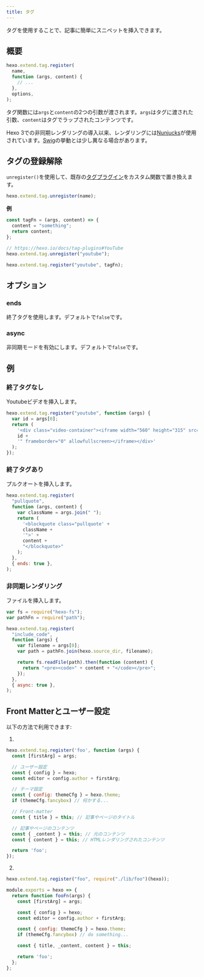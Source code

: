 ```yaml
---
title: タグ
---
```


タグを使用することで、記事に簡単にスニペットを挿入できます。

## 概要

```js
hexo.extend.tag.register(
  name,
  function (args, content) {
    // ...
  },
  options,
);
```

タグ関数には`args`と`content`の2つの引数が渡されます。`args`はタグに渡された引数、`content`はタグでラップされたコンテンツです。

Hexo 3での非同期レンダリングの導入以来、レンダリングには[Nunjucks]が使用されています。[Swig]の挙動とは少し異なる場合があります。

## タグの登録解除

`unregister()`を使用して、既存の[タグプラグイン](../docs/tag-plugins)をカスタム関数で置き換えます。

```js
hexo.extend.tag.unregister(name);
```

**例**

```js
const tagFn = (args, content) => {
  content = "something";
  return content;
};

// https://hexo.io/docs/tag-plugins#YouTube
hexo.extend.tag.unregister("youtube");

hexo.extend.tag.register("youtube", tagFn);
```

## オプション

### ends

終了タグを使用します。デフォルトで`false`です。

### async

非同期モードを有効にします。デフォルトで`false`です。

## 例

### 終了タグなし

Youtubeビデオを挿入します。

```js
hexo.extend.tag.register("youtube", function (args) {
  var id = args[0];
  return (
    '<div class="video-container"><iframe width="560" height="315" src="http://www.youtube.com/embed/' +
    id +
    '" frameborder="0" allowfullscreen></iframe></div>'
  );
});
```

### 終了タグあり

プルクオートを挿入します。

```js
hexo.extend.tag.register(
  "pullquote",
  function (args, content) {
    var className = args.join(" ");
    return (
      '<blockquote class="pullquote' +
      className +
      '">' +
      content +
      "</blockquote>"
    );
  },
  { ends: true },
);
```

### 非同期レンダリング

ファイルを挿入します。

```js
var fs = require("hexo-fs");
var pathFn = require("path");

hexo.extend.tag.register(
  "include_code",
  function (args) {
    var filename = args[0];
    var path = pathFn.join(hexo.source_dir, filename);

    return fs.readFile(path).then(function (content) {
      return "<pre><code>" + content + "</code></pre>";
    });
  },
  { async: true },
);
```

## Front Matterとユーザー設定

以下の方法で利用できます:

1.

```js
hexo.extend.tag.register('foo', function (args) {
  const [firstArg] = args;

  // ユーザー設定
  const { config } = hexo;
  const editor = config.author + firstArg;

  // テーマ設定
  const { config: themeCfg } = hexo.theme;
  if (themeCfg.fancybox) // 何かする...

  // Front-matter
  const { title } = this; // 記事やページのタイトル

  // 記事やページのコンテンツ
  const { _content } = this; // 元のコンテンツ
  const { content } = this; // HTMLレンダリングされたコンテンツ

  return 'foo';
});
```

2.

```js index.js
hexo.extend.tag.register("foo", require("./lib/foo")(hexo));
```

```js lib/foo.js
module.exports = hexo => {
  return function fooFn(args) {
    const [firstArg] = args;

    const { config } = hexo;
    const editor = config.author + firstArg;

    const { config: themeCfg } = hexo.theme;
    if (themeCfg.fancybox) // do something...

    const { title, _content, content } = this;

    return 'foo';
  };
};
```

[Nunjucks]: https://mozilla.github.io/nunjucks/
[Swig]: https://node-swig.github.io/swig-templates/
